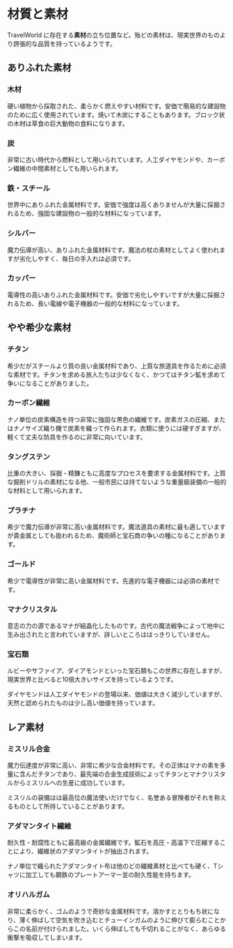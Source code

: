 # 材質と素材

TravelWorld に存在する**素材**の立ち位置など。殆どの素材は、現実世界のものより誇張的な品質を持っているようです。

## ありふれた素材

### 木材

硬い植物から採取された、柔らかく燃えやすい材料です。安価で簡易的な建設物のために広く使用されています。焼いて木炭にすることもあります。ブロック状の木材は草食の巨大動物の食料になります。

### 炭

非常に古い時代から燃料として用いられています。人工ダイヤモンドや、カーボン繊維の中間素材としても用いられます。

### 鉄・スチール

世界中にありふれた金属材料です。安価で強度は高くありませんが大量に採掘されるため、強固な建設物の一般的な材料になっています。

### シルバー

魔力伝導が高い、ありふれた金属材料です。魔法の杖の素材としてよく使われますが劣化しやすく、毎日の手入れは必須です。

### カッパー

電導性の高いありふれた金属材料です。安価で劣化しやすいですが大量に採掘されるため、長い電線や電子機器の一般的な材料になっています。

## やや希少な素材

### チタン

希少だがスチールより質の良い金属材料であり、上質な旅道具を作るために必須な素材です。チタンを求める旅人たちは少なくなく、かつてはチタン鉱を求めて争いになることがありました。

### カーボン繊維

ナノ単位の炭素構造を持つ非常に強固な黒色の繊維です。炭素ガスの圧縮、またはナノサイズ織り機で炭素を織って作られます。衣類に使うには硬すぎますが、軽くて丈夫な防具を作るのに非常に向いています。

### タングステン

比重の大きい、採掘・精錬ともに高度なプロセスを要求する金属材料です。上質な掘削ドリルの素材になる他、一般市民には持てないような重量級装備の一般的な材料として用いられます。

### プラチナ

希少で魔力伝導が非常に高い金属材料です。魔法道具の素材に最も適していますが貴金属としても扱われるため、魔術師と宝石商の争いの種になることがあります。

### ゴールド

希少で電導性が非常に高い金属材料です。先進的な電子機器には必須の素材です。

### マナクリスタル

意志の力の源であるマナが結晶化したものです。古代の魔法戦争によって地中に生み出されたと言われていますが、詳しいところははっきりしていません。

### 宝石類

ルビーやサファイア、ダイアモンドといった宝石類もこの世界に存在しますが、現実世界と比べると10倍大きいサイズを持っているようです。

ダイヤモンドは人工ダイヤモンドの登場以来、価値は大きく減少していますが、天然と認められたものは少し高い価値を持っています。

## レア素材

### ミスリル合金

魔力伝達度が非常に高い、非常に希少な合金材料です。その正体はマナの素を多量に含んだチタンであり、最先端の合金生成技術によってチタンとマナクリスタルからミスリルへの生産に成功しています。

ミスリルの装備はは最高位の魔法使いだけでなく、名誉ある冒険者がそれを称えるものとして所持していることがあります。

### アダマンタイト繊維
耐久性・耐腐性ともに最高級の金属繊維です。鉱石を高圧・高温下で圧縮することにより、繊維状のアダマンタイトが抽出されます。

ナノ単位で織られたアダマンタイト布は他のどの繊維素材と比べても硬く、Tシャツに加工しても鋼鉄のプレートアーマー並の耐久性能を持ちます。

### オリハルガム

非常に柔らかく、ゴムのようで奇妙な金属材料です。溶かすととりもち状になり、薄く伸ばして空気を吹き込むとチューインガムのように伸びて膨らむことからこの名前が付けられました。いくら伸ばしても千切れることがなく、あらゆる衝撃を吸収してしまいます。

